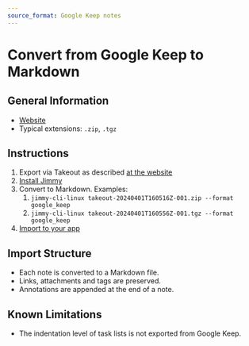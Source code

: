 ```yaml
---
source_format: Google Keep notes
---
```


# Convert from Google Keep to Markdown

## General Information

- [Website](https://keep.google.com/)
- Typical extensions: `.zip`, `.tgz`

## Instructions

1. Export via Takeout as described [at the website](https://www.howtogeek.com/694042/how-to-export-your-google-keep-notes-and-attachments/)
2. [Install Jimmy](../index.md#installation)
3. Convert to Markdown. Examples:
    1. `jimmy-cli-linux takeout-20240401T160516Z-001.zip --format google_keep`
    2. `jimmy-cli-linux takeout-20240401T160556Z-001.tgz --format google_keep`
4. [Import to your app](../import_instructions.md)

## Import Structure

- Each note is converted to a Markdown file.
- Links, attachments and tags are preserved. 
- Annotations are appended at the end of a note.

## Known Limitations

- The indentation level of task lists is not exported from Google Keep.
